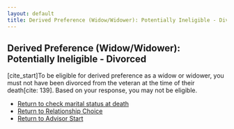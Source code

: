 ```yaml
---
layout: default
title: Derived Preference (Widow/Widower): Potentially Ineligible - Divorced
---
```

## Derived Preference (Widow/Widower): Potentially Ineligible - Divorced

[cite_start]To be eligible for derived preference as a widow or widower, you must not have been divorced from the veteran at the time of their death[cite: 139]. Based on your response, you may not be eligible.

* [Return to check marital status at death](./derived_widow_divorced.md)
* [Return to Relationship Choice](./derived_intro.md)
* [Return to Advisor Start](./start.md)
